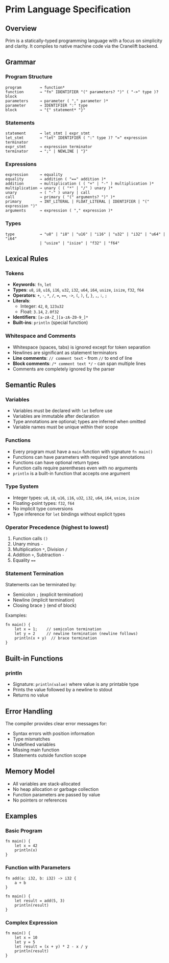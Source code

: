 # Prim Language Specification

## Overview

Prim is a statically-typed programming language with a focus on simplicity and clarity. It compiles to native machine code via the Cranelift backend.

## Grammar

### Program Structure
```
program        → function*
function       → "fn" IDENTIFIER "(" parameters? ")" ( "->" type )? block
parameters     → parameter ( "," parameter )*
parameter      → IDENTIFIER ":" type
block          → "{" statement* "}"
```

### Statements
```
statement      → let_stmt | expr_stmt
let_stmt       → "let" IDENTIFIER ( ":" type )? "=" expression terminator
expr_stmt      → expression terminator
terminator     → ";" | NEWLINE | "}"
```

### Expressions
```
expression     → equality
equality       → addition ( "==" addition )*
addition       → multiplication ( ( "+" | "-" ) multiplication )*
multiplication → unary ( ( "*" | "/" ) unary )*
unary          → ( "-" ) unary | call
call           → primary ( "(" arguments? ")" )*
primary        → INT_LITERAL | FLOAT_LITERAL | IDENTIFIER | "(" expression ")"
arguments      → expression ( "," expression )*
```

### Types
```
type           → "u8" | "i8" | "u16" | "i16" | "u32" | "i32" | "u64" | "i64" 
               | "usize" | "isize" | "f32" | "f64"
```

## Lexical Rules

### Tokens
- **Keywords**: `fn`, `let`
- **Types**: `u8`, `i8`, `u16`, `i16`, `u32`, `i32`, `u64`, `i64`, `usize`, `isize`, `f32`, `f64`
- **Operators**: `+`, `-`, `*`, `/`, `=`, `==`, `->`, `(`, `)`, `{`, `}`, `,`, `:`, `;`
- **Literals**: 
  - Integer: `42`, `0`, `123u32` 
  - Float: `3.14`, `2.0f32`
- **Identifiers**: `[a-zA-Z_][a-zA-Z0-9_]*`
- **Built-ins**: `println` (special function)

### Whitespace and Comments
- Whitespace (spaces, tabs) is ignored except for token separation
- Newlines are significant as statement terminators
- **Line comments**: `// comment text` - from `//` to end of line
- **Block comments**: `/* comment text */` - can span multiple lines
- Comments are completely ignored by the parser

## Semantic Rules

### Variables
- Variables must be declared with `let` before use
- Variables are immutable after declaration
- Type annotations are optional; types are inferred when omitted
- Variable names must be unique within their scope

### Functions
- Every program must have a `main` function with signature `fn main()`
- Functions can have parameters with required type annotations
- Functions can have optional return types
- Function calls require parentheses even with no arguments
- `println` is a built-in function that accepts one argument

### Type System
- Integer types: `u8`, `i8`, `u16`, `i16`, `u32`, `i32`, `u64`, `i64`, `usize`, `isize`
- Floating-point types: `f32`, `f64`  
- No implicit type conversions
- Type inference for `let` bindings without explicit types

### Operator Precedence (highest to lowest)
1. Function calls `()`
2. Unary minus `-`
3. Multiplication `*`, Division `/`
4. Addition `+`, Subtraction `-`
5. Equality `==`

### Statement Termination
Statements can be terminated by:
- Semicolon `;` (explicit termination)
- Newline (implicit termination)
- Closing brace `}` (end of block)

Examples:
```prim
fn main() {
    let x = 1;    // semicolon termination
    let y = 2     // newline termination (newline follows)
    println(x + y)  // brace termination
}
```

## Built-in Functions

### println
- Signature: `println(value)` where value is any printable type
- Prints the value followed by a newline to stdout
- Returns no value

## Error Handling

The compiler provides clear error messages for:
- Syntax errors with position information
- Type mismatches
- Undefined variables
- Missing main function
- Statements outside function scope

## Memory Model

- All variables are stack-allocated
- No heap allocation or garbage collection
- Function parameters are passed by value
- No pointers or references

## Examples

### Basic Program
```prim
fn main() {
    let x = 42
    println(x)
}
```

### Function with Parameters
```prim
fn add(a: i32, b: i32) -> i32 {
    a + b
}

fn main() {
    let result = add(5, 3)
    println(result)
}
```

### Complex Expression
```prim
fn main() {
    let x = 10
    let y = 5
    let result = (x + y) * 2 - x / y
    println(result)
}
```